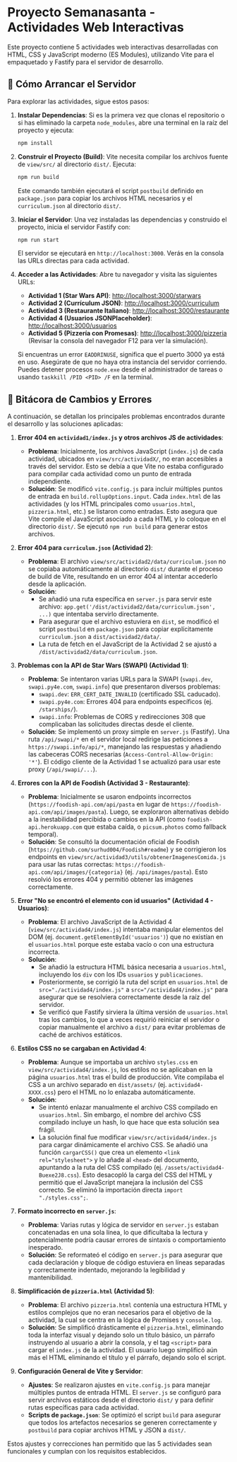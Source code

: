 # Proyecto Semanasanta - Actividades Web Interactivas

Este proyecto contiene 5 actividades web interactivas desarrolladas con HTML, CSS y JavaScript moderno (ES Modules), utilizando Vite para el empaquetado y Fastify para el servidor de desarrollo.

## 🚀 Cómo Arrancar el Servidor

Para explorar las actividades, sigue estos pasos:

1.  **Instalar Dependencias**:
    Si es la primera vez que clonas el repositorio o si has eliminado la carpeta `node_modules`, abre una terminal en la raíz del proyecto y ejecuta:
    ```bash
    npm install
    ```

2.  **Construir el Proyecto (Build)**:
    Vite necesita compilar los archivos fuente de `view/src/` al directorio `dist/`. Ejecuta:
    ```bash
    npm run build
    ```
    Este comando también ejecutará el script `postbuild` definido en `package.json` para copiar los archivos HTML necesarios y el `curriculum.json` al directorio `dist/`.

3.  **Iniciar el Servidor**:
    Una vez instaladas las dependencias y construido el proyecto, inicia el servidor Fastify con:
    ```bash
    npm run start
    ```
    El servidor se ejecutará en `http://localhost:3000`. Verás en la consola las URLs directas para cada actividad.

4.  **Acceder a las Actividades**:
    Abre tu navegador y visita las siguientes URLs:
    *   **Actividad 1 (Star Wars API)**: [http://localhost:3000/starwars](http://localhost:3000/starwars)
    *   **Actividad 2 (Currículum JSON)**: [http://localhost:3000/curriculum](http://localhost:3000/curriculum)
    *   **Actividad 3 (Restaurante Italiano)**: [http://localhost:3000/restaurante](http://localhost:3000/restaurante)
    *   **Actividad 4 (Usuarios JSONPlaceholder)**: [http://localhost:3000/usuarios](http://localhost:3000/usuarios)
    *   **Actividad 5 (Pizzería con Promesas)**: [http://localhost:3000/pizzeria](http://localhost:3000/pizzeria) (Revisar la consola del navegador F12 para ver la simulación).

    Si encuentras un error `EADDRINUSE`, significa que el puerto 3000 ya está en uso. Asegúrate de que no haya otra instancia del servidor corriendo. Puedes detener procesos `node.exe` desde el administrador de tareas o usando `taskkill /PID <PID> /F` en la terminal.

## 📒 Bitácora de Cambios y Errores

A continuación, se detallan los principales problemas encontrados durante el desarrollo y las soluciones aplicadas:

1.  **Error 404 en `actividad1/index.js` y otros archivos JS de actividades**:
    *   **Problema**: Inicialmente, los archivos JavaScript (`index.js`) de cada actividad, ubicados en `view/src/actividadX/`, no eran accesibles a través del servidor. Esto se debía a que Vite no estaba configurado para compilar cada actividad como un punto de entrada independiente.
    *   **Solución**: Se modificó `vite.config.js` para incluir múltiples puntos de entrada en `build.rollupOptions.input`. Cada `index.html` de las actividades (y los HTML principales como `usuarios.html`, `pizzeria.html`, etc.) se listaron como entradas. Esto asegura que Vite compile el JavaScript asociado a cada HTML y lo coloque en el directorio `dist/`. Se ejecutó `npm run build` para generar estos archivos.

2.  **Error 404 para `curriculum.json` (Actividad 2)**:
    *   **Problema**: El archivo `view/src/actividad2/data/curriculum.json` no se copiaba automáticamente al directorio `dist/` durante el proceso de build de Vite, resultando en un error 404 al intentar accederlo desde la aplicación.
    *   **Solución**:
        *   Se añadió una ruta específica en `server.js` para servir este archivo: `app.get('/dist/actividad2/data/curriculum.json', ...)` que intentaba servirlo directamente.
        *   Para asegurar que el archivo estuviera en `dist`, se modificó el script `postbuild` en `package.json` para copiar explícitamente `curriculum.json` a `dist/actividad2/data/`.
        *   La ruta de fetch en el JavaScript de la Actividad 2 se ajustó a `/dist/actividad2/data/curriculum.json`.

3.  **Problemas con la API de Star Wars (SWAPI) (Actividad 1)**:
    *   **Problema**: Se intentaron varias URLs para la SWAPI (`swapi.dev`, `swapi.py4e.com`, `swapi.info`) que presentaron diversos problemas:
        *   `swapi.dev`: `ERR_CERT_DATE_INVALID` (certificado SSL caducado).
        *   `swapi.py4e.com`: Errores 404 para endpoints específicos (ej. `/starships/`).
        *   `swapi.info`: Problemas de CORS y redirecciones 308 que complicaban las solicitudes directas desde el cliente.
    *   **Solución**: Se implementó un proxy simple en `server.js` (Fastify). Una ruta `/api/swapi/*` en el servidor local redirige las peticiones a `https://swapi.info/api/*`, manejando las respuestas y añadiendo las cabeceras CORS necesarias (`Access-Control-Allow-Origin: '*'`). El código cliente de la Actividad 1 se actualizó para usar este proxy (`/api/swapi/...`).

4.  **Errores con la API de Foodish (Actividad 3 - Restaurante)**:
    *   **Problema**: Inicialmente se usaron endpoints incorrectos (`https://foodish-api.com/api/pasta` en lugar de `https://foodish-api.com/api/images/pasta`). Luego, se exploraron alternativas debido a la inestabilidad percibida o cambios en la API (como `foodish-api.herokuapp.com` que estaba caída, o `picsum.photos` como fallback temporal).
    *   **Solución**: Se consultó la documentación oficial de Foodish (`https://github.com/surhud004/Foodish#readme`) y se corrigieron los endpoints en `view/src/actividad3/utils/obtenerImagenesComida.js` para usar las rutas correctas: `https://foodish-api.com/api/images/{categoria}` (ej. `/api/images/pasta`). Esto resolvió los errores 404 y permitió obtener las imágenes correctamente.

5.  **Error "No se encontró el elemento con id usuarios" (Actividad 4 - Usuarios)**:
    *   **Problema**: El archivo JavaScript de la Actividad 4 (`view/src/actividad4/index.js`) intentaba manipular elementos del DOM (ej. `document.getElementById('usuarios')`) que no existían en el `usuarios.html` porque este estaba vacío o con una estructura incorrecta.
    *   **Solución**:
        *   Se añadió la estructura HTML básica necesaria a `usuarios.html`, incluyendo los `div` con los IDs `usuarios` y `publicaciones`.
        *   Posteriormente, se corrigió la ruta del script en `usuarios.html` de `src="./actividad4/index.js"` a `src="/actividad4/index.js"` para asegurar que se resolviera correctamente desde la raíz del servidor.
        *   Se verificó que Fastify sirviera la última versión de `usuarios.html` tras los cambios, lo que a veces requirió reiniciar el servidor o copiar manualmente el archivo a `dist/` para evitar problemas de caché de archivos estáticos.

6.  **Estilos CSS no se cargaban en Actividad 4**:
    *   **Problema**: Aunque se importaba un archivo `styles.css` en `view/src/actividad4/index.js`, los estilos no se aplicaban en la página `usuarios.html` tras el build de producción. Vite compilaba el CSS a un archivo separado en `dist/assets/` (ej. `actividad4-XXXX.css`) pero el HTML no lo enlazaba automáticamente.
    *   **Solución**:
        *   Se intentó enlazar manualmente el archivo CSS compilado en `usuarios.html`. Sin embargo, el nombre del archivo CSS compilado incluye un hash, lo que hace que esta solución sea frágil.
        *   La solución final fue modificar `view/src/actividad4/index.js` para cargar dinámicamente el archivo CSS. Se añadió una función `cargarCSS()` que crea un elemento `<link rel="stylesheet">` y lo añade al `<head>` del documento, apuntando a la ruta del CSS compilado (ej. `/assets/actividad4-Buexe2J8.css`). Esto desacopló la carga del CSS del HTML y permitió que el JavaScript manejara la inclusión del CSS correcto. Se eliminó la importación directa `import "./styles.css";`.

7.  **Formato incorrecto en `server.js`**:
    *   **Problema**: Varias rutas y lógica de servidor en `server.js` estaban concatenadas en una sola línea, lo que dificultaba la lectura y potencialmente podría causar errores de sintaxis o comportamiento inesperado.
    *   **Solución**: Se reformateó el código en `server.js` para asegurar que cada declaración y bloque de código estuviera en líneas separadas y correctamente indentado, mejorando la legibilidad y mantenibilidad.

8.  **Simplificación de `pizzeria.html` (Actividad 5)**:
    *   **Problema**: El archivo `pizzeria.html` contenía una estructura HTML y estilos complejos que no eran necesarios para el objetivo de la actividad, la cual se centra en la lógica de Promises y `console.log`.
    *   **Solución**: Se simplificó drásticamente el `pizzeria.html`, eliminando toda la interfaz visual y dejando solo un título básico, un párrafo instruyendo al usuario a abrir la consola, y el tag `<script>` para cargar el `index.js` de la actividad. El usuario luego simplificó aún más el HTML eliminando el título y el párrafo, dejando solo el script.

9.  **Configuración General de Vite y Servidor**:
    *   **Ajustes**: Se realizaron ajustes en `vite.config.js` para manejar múltiples puntos de entrada HTML. El `server.js` se configuró para servir archivos estáticos desde el directorio `dist/` y para definir rutas específicas para cada actividad.
    *   **Scripts de `package.json`**: Se optimizó el script `build` para asegurar que todos los artefactos necesarios se generen correctamente y `postbuild` para copiar archivos HTML y JSON a `dist/`.

Estos ajustes y correcciones han permitido que las 5 actividades sean funcionales y cumplan con los requisitos establecidos.
